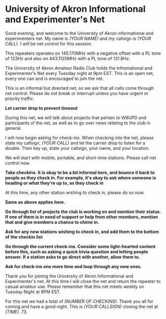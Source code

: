 University of Akron Informational and Experimenter's Net
========================================================

Good evening, and welcome to the University of Akron informational and
experimenters net. My name is *(YOUR NAME)* and my callsign is *(YOUR CALL)*.
I will be net control for this session.

This repeaters operates on 145.170MHz with a negative offset with a PL tone of
123Hz and also on 443.1125MHz with a PL tone of 131.8Hz.

The University of Akron Amateur Radio Club holds the Infromational and
Experimenter's Net every Tuesday night at 9pm EST. This is an open net, every one
can and is encouraged to join the net.

This is an informal but directed net, so we ask that all calls come through net
control. Please do not break or interrupt unless you have urgent or priority
traffic.

**Let carrier drop to prevent timeout**

During this net, we will talk about projects that pertain to W8UPD and participants
of the net, as well as to go over news relating to the club in general.

I will now begin asking for check-ins. When checking into the net, please
state my callsign, *(YOUR CALL)* and let the carrier drop to listen for a
double. Then key up, state your callsign, your name, and your location.

We will start with mobile, portable, and short-time stations. Please
call net control now.

**Take checkins. It is okay to be a bit informal here, and bounce it back
to people as they check in. For example, it's okay to ask where someone
is heading or what they're up to, as they check in**

At this time, any other station wishing to check in, please do so now.

**Same as above applies here.**

**Go through list of projects the club is working on and mention their status.
If one of them is in need of support or help from other members, mention that
and give members a chance to chime in.**

**Ask for any new stations wishing to check in, and add them to the bottom of
the checkin list**

**Go through the current check-ins. Consider some light-hearted content
before this, such as asking a quick trivia question and letting people answer.
If a station asks to go direct with another, allow them to.**

**Ask for check-ins one more time and loop through any new ones.**

Thank you for joining the University of Akron Informational and Experimenter's 
net. At this time I will close the net and return the repeater to casual amateur
use. Please remember that this net meets weekly on Tuesday Night at 9PM EST.

For this net we had a total of *(NUMBER OF CHECKINS)*. Thank you all for coming
and have a good night. This is *(YOUR CALLSIGN)* closing the net at *(TIME)*.
73.

